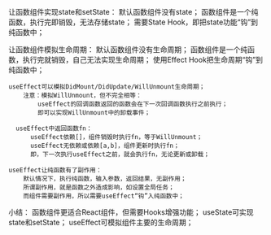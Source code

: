 让函数组件实现state和setState：
    默认函数组件没有state；
    函数组件是一个纯函数，执行完即销毁，无法存储state；
    需要State Hook，即把state功能“钩”到纯函数中；

让函数组件模拟生命周期：
    默认函数组件没有生命周期；
    函数组件是一个纯函数，执行完就销毁，自己无法实现生命周期；
    使用Effect Hook把生命周期“钩”到纯函数中；

    useEffect可以模拟DidMount/DidUpdate/WillUnmount生命周期；
        注意：模拟WillUnmount，但不完全相等：
            useEffect的回调函数返回的函数会在下一次回调函数执行之前执行；
            即可以实现WillUnmount中的卸载事件；

      useEffect中返回函数fn：
          useEffect依赖[]，组件销毁时执行fn，等于WillUnmount；
          useEffect无依赖或依赖[a,b]，组件更新时执行fn；
          即，下一次执行useEffect之前，就会执行fn，无论更新或卸载；

    useEffect让纯函数有了副作用：
        默认情况下，执行纯函数，输入参数，返回结果，无副作用；
        所谓副作用，就是函数之外造成影响，如设置全局任务；
        而组件需要副作用，所以需要useEffect“钩”入纯函数中；

小结：
    函数组件更适合React组件，但需要Hooks增强功能；
    useState可实现state和setState；
    useEffect可模拟组件主要的生命周期；